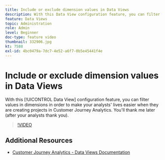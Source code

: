 ```yaml
---
title: Include or exclude dimension values in Data Views
description: With this Data View configuration feature, you can filter values in dimensions in order to make your analysts' lives easier when they are creating projects in Customer Journey Analytics. You'll thank me later (after your analysts thank you).
feature: Data Views
topic: Administration
role: Admin
level: Beginner
doc-type: feature video
thumbnail: 332906.jpg
kt: 7588
exl-id: 4bc0479a-7dc7-4e52-a6f7-0b5e45441f4e
---
```

# Include or exclude dimension values in Data Views

With this [!UICONTROL Data View] configuration feature, you can filter values in dimensions in order to make your analysts' lives easier when they are creating projects in Customer Journey Analytics. You'll thank me later (after your analysts thank you).

>[!VIDEO](https://video.tv.adobe.com/v/332906/?quality=12&learn=on)

## Additional Resources

* [Customer Journey Analytics - Data Views Documentation](https://experienceleague.adobe.com/docs/analytics-platform/using/cja-dataviews/create-dataview.html)
